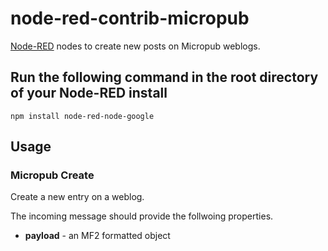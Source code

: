 # node-red-contrib-micropub

[Node-RED](http://nodered.org/) nodes to create new posts on Micropub weblogs.


## Run the following command in the root directory of your Node-RED install

    npm install node-red-node-google

## Usage

### Micropub Create

Create a new entry on a weblog.

The incoming message should provide the follwoing properties.

* **payload** - an MF2 formatted object

